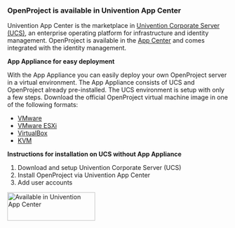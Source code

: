 ### OpenProject is available in Univention App Center

Univention App Center is the marketplace in [Univention Corporate Server (UCS)](https://www.univention.com/products/ucs/), an enterprise operating platform for infrastructure and identity management. OpenProject is available in the [App Center]( https://www.univention.com/appid/openproject/) and comes integrated with the identity management.


**App Appliance for easy deployment**

With the App Appliance you can easily deploy your own OpenProject server in a virtual environment. The App Appliance consists of UCS and OpenProject already pre-installed. The UCS environment is setup with only a few steps. Download the official OpenProject virtual machine image in one of the following formats:

* [VMware](https://appcenter.software-univention.de/univention-apps/current/openproject/Univention-App-openproject-vmware.zip)
* [VMware ESXi](https://appcenter.software-univention.de/univention-apps/current/openproject/Univention-App-openproject-ESX.ova)
* [VirtualBox](https://appcenter.software-univention.de/univention-apps/current/openproject/Univention-App-openproject-virtualbox.ova)
* [KVM](https://appcenter.software-univention.de/univention-apps/current/openproject/Univention-App-openproject-KVM.qcow2)

**Instructions for installation on UCS without App Appliance**

1. Download and setup Univention Corporate Server (UCS)
2. Install OpenProject via Univention App Center
3. Add user accounts

<a href="https://www.univention.com/appid/openproject"> <img alt="Available in Univention App Center" src="https://www.univention.de/wp-content/uploads/2016/03/download_f_univention_app_center_logo.svg" width="200" height="65"/></a>
